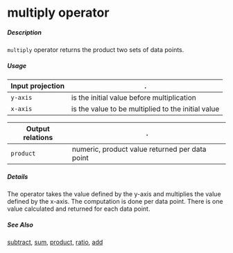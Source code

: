 # multiply operator

##### Description

`multiply` operator returns the product two sets of data points.

##### Usage

Input projection|.
---|---
`y-axis`           | is the initial value before multiplication
`x-axis`           | is the value to be multiplied to the initial value

Output relations|.
---|---
`product`          | numeric, product value returned per data point

##### Details

The operator takes the value defined by the y-axis and multiplies the value defined by the x-axis. The computation is done per data point. There is one value calculated and returned for each data point.

##### See Also

[subtract](https://github.com/tercen/subtract_operator), [sum](https://github.com/tercen/sum_operator), [product](https://github.com/tercen/product_operator), [ratio](https://github.com/tercen/ratio_operator), [add](https://github.com/tercen/ratio_operator)
